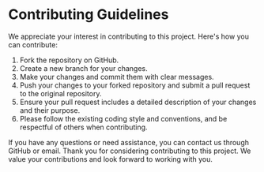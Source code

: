 # Contributing Guidelines

We appreciate your interest in contributing to this project. Here's how you can contribute:

1. Fork the repository on GitHub.
2. Create a new branch for your changes.
3. Make your changes and commit them with clear messages.
4. Push your changes to your forked repository and submit a pull request to the original repository.
5. Ensure your pull request includes a detailed description of your changes and their purpose.
6. Please follow the existing coding style and conventions, and be respectful of others when contributing.

If you have any questions or need assistance, you can contact us through GitHub or email.
Thank you for considering contributing to this project. We value your contributions and look forward to working with you.
